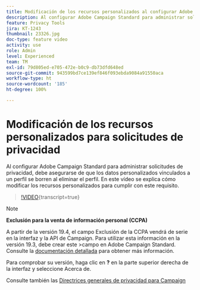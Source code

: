 ```yaml
---
title: Modificación de los recursos personalizados al configurar Adobe Campaign Standard para las solicitudes de privacidad
description: Al configurar Adobe Campaign Standard para administrar solicitudes de privacidad, debe asegurarse de que los datos personalizados vinculados a un perfil se borren al eliminar el perfil. En este vídeo se explica cómo modificar los recursos personalizados para cumplir con este requisito.
feature: Privacy Tools
jira: KT-1243
thumbnail: 23326.jpg
doc-type: feature video
activity: use
role: Admin
level: Experienced
team: TM
exl-id: 79d805ed-e705-472e-b0c9-db73dfd648ed
source-git-commit: 943599bd7ce139ef846f093ebda9084a91550aca
workflow-type: ht
source-wordcount: '185'
ht-degree: 100%

---
```


# Modificación de los recursos personalizados para solicitudes de privacidad

Al configurar Adobe Campaign Standard para administrar solicitudes de privacidad, debe asegurarse de que los datos personalizados vinculados a un perfil se borren al eliminar el perfil. En este vídeo se explica cómo modificar los recursos personalizados para cumplir con este requisito.

>[!VIDEO](https://video.tv.adobe.com/v/23326?learn=on){transcript=true}

>[!NOTE]
>
>**Exclusión para la venta de información personal (CCPA)**
>
>A partir de la versión 19.4, el campo Exclusión de la CCPA vendrá de serie en la interfaz y la API de Campaign. Para utilizar esta información en la versión 19.3, debe crear este >campo en Adobe Campaign Standard. Consulte la [documentación detallada](https://experienceleague.adobe.com/docs/campaign-standard/using/getting-started/privacy/privacy-requests.html?lang=es#privacy-requests) para obtener más información.
>
> Para comprobar su versión, haga clic en **?** en la parte superior derecha de la interfaz y seleccione Acerca de.

Consulte también las [Directrices generales de privacidad para Campaign](https://experienceleague.adobe.com/docs/campaign-classic/using/getting-started/privacy/privacy-management.html?lang=es)

